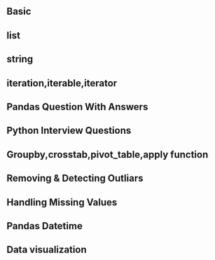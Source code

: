 ## Basic

## list

## string

## iteration,iterable,iterator

## Pandas Question With Answers

## Python Interview Questions

## Groupby,crosstab,pivot_table,apply function

## Removing & Detecting Outliars

## Handling Missing Values

## Pandas Datetime

## Data visualization
